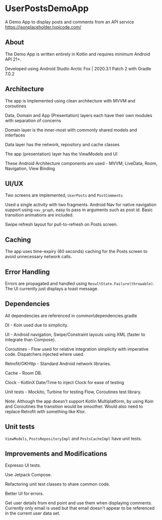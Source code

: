 # UserPostsDemoApp

A Demo App to display posts and comments from an API service https://jsonplaceholder.typicode.com/ 

## About
The Demo App is written entirely in Kotlin and requires minimum Android API 21+.

Developed using Android Studio Arctic Fox | 2020.3.1 Patch 2 with Gradle 7.0.2


## Architecture
The app is implemented using clean architecture with MVVM and coroutines

Data, Domain and App (Presentation) layers each have their own modules with separation of concerns

Domain layer is the inner-most with commonly shared models and interfaces

Data layer has the network, repository and cache classes

The app (presentation) layer has the ViewModels and UI

These Android Architecture components are used - MVVM, LiveData, Room, Navigation, View Binding

## UI/UX

Two screens are implemented, `UserPosts` and `PostComments`

Used a single activity with two fragments. Android Nav for native navigation support using `nav_graph`, easy to pass in arguments such as post id.
Basic transition animations are included.

Swipe refresh layout for pull-to-refresh on Posts screen.

## Caching
The app uses time-expiry (60 seconds) caching for the Posts screen to avoid unnecessary network calls.

## Error Handling
Errors are propagated and handled using `ResultState.Failure(throwable)`.
The UI currently just displays a toast message.

## Dependencies
All dependencies are referenced in common\dependencies.gradle

DI - Koin used due to simplicity.

UI - Android navigation, Swipe/Constraint layouts using XML (faster to integrate than Compose).

Coroutines - Flow used for relative integration simplicity with imperative code. Dispatchers injected where used.

Retrofit/OKHttp - Standard Android network libraries.

Cache - Room DB.

Clock - KotlinX Date/Time to inject Clock for ease of testing

Unit tests - Mockito, Turbine for testing Flow, Coroutines test library.

Note: Although the app doesn't support Kotlin Multiplatform, by using Koin and Coroutines the transition would be smoother. Would also need to replace Retrofit with something like Ktor.

## Unit tests

`ViewModels`, `PostsRepositoryImpl` and `PostsCacheImpl` have unit tests.

## Improvements and Modifications

Expresso UI tests.

Use Jetpack Compose.

Refactoring unit test classes to share common code.

Better UI for errors.

Get user details from end point and use them when displaying comments. Currently only email is used but that email doesn't appear to be referenced in the current user data set.
